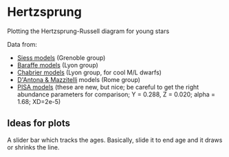 Hertzsprung
===========

Plotting the Hertzsprung-Russell diagram for young stars

Data from:
* [Siess models](http://www.astro.ulb.ac.be/~siess/pmwiki/pmwiki.php/WWWTools/Isochrones) (Grenoble group)
* [Baraffe models](http://perso.ens-lyon.fr/isabelle.baraffe/BCAH98_models.1) (Lyon group)
* [Chabrier models](http://perso.ens-lyon.fr/isabelle.baraffe/DUSTY00_models) (Lyon group, for cool M/L dwarfs)
* [D'Antona & Mazzitelli](http://www.oa-roma.inaf.it/dantona/index.html#prems) models (Rome group)
* [PISA models](http://vizier.u-strasbg.fr/viz-bin/VizieR-3?-source=J/A%2bA/533/A109/trk) (these are new, but nice; be careful to get the right abundance parameters for comparison; Y = 0.288, Z = 0.020; alpha = 1.68; XD=2e-5)


Ideas for plots
---------------

A slider bar which tracks the ages. Basically, slide it to end age and it draws or shrinks the line.
